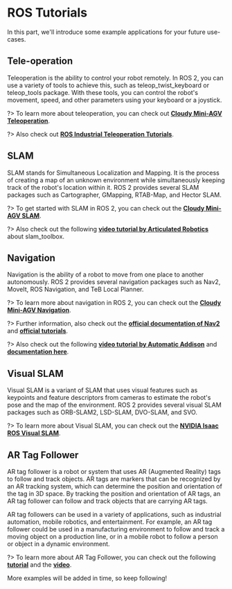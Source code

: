 # ROS Tutorials
In this part, we'll introduce some example applications for your future use-cases.
## Tele-operation
Teleoperation is the ability to control your robot remotely. In ROS 2, you can use a variety of tools to achieve this, such as teleop_twist_keyboard or teleop_tools package. With these tools, you can control the robot's movement, speed, and other parameters using your keyboard or a joystick.

?> To learn more about teleoperation, you can check out [**Cloudy Mini-AGV Teleoperation**](/agv/software/sbcSoftware/rosSoftware/rosControl/). 

?> Also  check out [**ROS Industrial Teleoperation Tutorials**](https://ros2-industrial-workshop.readthedocs.io/en/latest/_source/navigation/ROS2-Turtlebot.html#control-the-robot).
## SLAM
SLAM stands for Simultaneous Localization and Mapping. It is the process of creating a map of an unknown environment while simultaneously keeping track of the robot's location within it. ROS 2 provides several SLAM packages such as Cartographer, GMapping, RTAB-Map, and Hector SLAM.

?> To get started with SLAM in ROS 2, you can check out the [**Cloudy Mini-AGV SLAM**](/agv/software/sbcSoftware/rosSoftware/slam/).

?> Also check out the following [**video tutorial by Articulated Robotics**](https://www.youtube.com/watch?app=desktop&v=ZaiA3hWaRzE) about slam_toolbox.
## Navigation
Navigation is the ability of a robot to move from one place to another autonomously. ROS 2 provides several navigation packages such as Nav2, MoveIt, ROS Navigation, and TeB Local Planner.

?> To learn more about navigation in ROS 2, you can check out the [**Cloudy Mini-AGV Navigation**](/agv/software/sbcSoftware/rosSoftware/nav2/).

?> Further information, also check out the [**official documentation of Nav2**](https://navigation.ros.org/) and [**official tutorials**](https://navigation.ros.org/tutorials/index.html).

?> Also check out the following [**video tutorial by Automatic Addison**](https://www.youtube.com/watch?v=QIyhbMksHGY) and [**documentation here**](https://automaticaddison.com/how-to-install-ros-2-navigation-nav2/).
## Visual SLAM
Visual SLAM is a variant of SLAM that uses visual features such as keypoints and feature descriptors from cameras to estimate the robot's pose and the map of the environment. ROS 2 provides several visual SLAM packages such as ORB-SLAM2, LSD-SLAM, DVO-SLAM, and SVO.

?> To learn more about Visual SLAM, you can check out the [**NVIDIA Isaac ROS Visual SLAM**](https://github.com/NVIDIA-ISAAC-ROS/isaac_ros_visual_slam#overview).

## AR Tag Follower
AR tag follower is a robot or system that uses AR (Augmented Reality) tags to follow and track objects. AR tags are markers that can be recognized by an AR tracking system, which can determine the position and orientation of the tag in 3D space. By tracking the position and orientation of AR tags, an AR tag follower can follow and track objects that are carrying AR tags.

AR tag followers can be used in a variety of applications, such as industrial automation, mobile robotics, and entertainment. For example, an AR tag follower could be used in a manufacturing environment to follow and track a moving object on a production line, or in a mobile robot to follow a person or object in a dynamic environment.

?> To learn more about AR Tag Follower, you can check out the following [**tutorial**](https://github.com/alex-makarov/robaka-ros) and the [**video**](https://www.youtube.com/watch?v=KP6Jw8Xr8P8).

More examples will be added in time, so keep following!